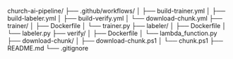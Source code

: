 church-ai-pipeline/
├── .github/workflows/
│   ├── build-trainer.yml
│   ├── build-labeler.yml
│   ├── build-verify.yml
│   └── download-chunk.yml
├── trainer/
│   ├── Dockerfile
│   └── trainer.py
├── labeler/
│   ├── Dockerfile
│   └── labeler.py
├── verify/
│   ├── Dockerfile
│   └── lambda_function.py
├── download-chunk/
│   ├── download-chunk.ps1
│   └── chunk.ps1
├── README.md
└── .gitignore
